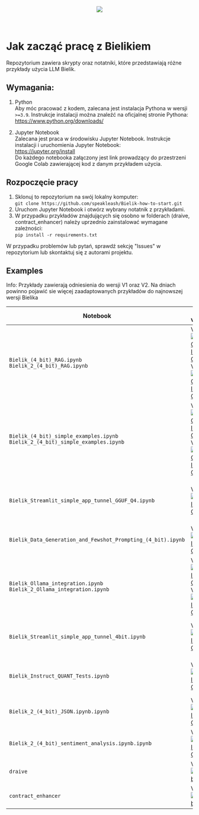 <h1 align="center">
<img src="https://huggingface.co/speakleash/Bielik-7B-Instruct-v0.1/raw/main/speakleash_cyfronet.png">
</h1><br>

# Jak zacząć pracę z Bielikiem

Repozytorium zawiera skrypty oraz notatniki, które przedstawiają różne przykłady użycia LLM Bielik.

## Wymagania:

1. Python<br>
   Aby móc pracować z kodem, zalecana jest instalacja Pythona w wersji `>=3.9`.
   Instrukcje instalacji można znaleźć na oficjalnej stronie Pythona:<br> https://www.python.org/downloads/

2. Jupyter Notebook<br>
   Zalecana jest praca w środowisku Jupyter Notebook.
   Instrukcje instalacji i uruchomienia Jupyter Notebook: <br>
   https://jupyter.org/install
   <br>Do każdego notebooka załączony jest link prowadzący do przestrzeni Google Colab zawierającej kod z danym przykładem użycia.

## Rozpoczęcie pracy

1. Sklonuj to repozytorium na swój lokalny komputer:<br>
   `git clone https://github.com/speakleash/Bielik-how-to-start.git`
2. Uruchom Jupyter Notebook i otwórz wybrany notatnik z przykładami.
3. W przypadku przykładów znajdujących się osobno w folderach (draive, contract_enhancer) należy uprzednio zainstalować wymagane zależności:<br>
   `pip install -r requirements.txt`

W przypadku problemów lub pytań, sprawdź sekcję "Issues" w repozytorium lub skontaktuj się z autorami projektu.

## Examples
Info: Przykłady zawierają odniesienia do wersji V1 oraz V2. Na dniach powinno pojawić sie więcej zaadaptowanych przykładów do najnowszej wersji Bielika

| Notebook                                                                             | Bielik version                                                                                                                                                                                                                                                                                                                                                                                                                              | Description                                                    |
|--------------------------------------------------------------------------------------|---------------------------------------------------------------------------------------------------------------------------------------------------------------------------------------------------------------------------------------------------------------------------------------------------------------------------------------------------------------------------------------------------------------------------------------------|----------------------------------------------------------------|
| `Bielik_(4_bit)_RAG.ipynb` <br> `Bielik_2_(4_bit)_RAG.ipynb`                         | V1: <a target="_blank" href="https://colab.research.google.com/drive/13XCBuJQsaeGi6HvfMc1MDZn0RNsrP8yp?authuser=1"><img src="https://colab.research.google.com/assets/colab-badge.svg" alt="V1 Open In Colab"/></a> <br>V2: <a target="_blank" href="https://colab.research.google.com/drive/1ZdYsJxLVo9fW75uonXE5PCt8MBgvyktA?authuser=1"><img src="https://colab.research.google.com/assets/colab-badge.svg" alt="V2 Open In Colab"/></a> | RAG with HuggingFace transformers                              |
| `Bielik_(4_bit)_simple_examples.ipynb` <br> `Bielik_2_(4_bit)_simple_examples.ipynb` | V1: <a target="_blank" href="https://colab.research.google.com/drive/1eBVXla_41L7koAufmjp8K65MPGBajZio?authuser=1"><img src="https://colab.research.google.com/assets/colab-badge.svg" alt="V1 Open In Colab"/></a> <br>V2: <a target="_blank" href="https://colab.research.google.com/drive/1bGYkzfeDL8rdj8qYAsjV7c84ocZfKUzn?authuser=1"><img src="https://colab.research.google.com/assets/colab-badge.svg" alt="V2 Open In Colab"/></a> | Work with text, docs, inference                                |
| `Bielik_Streamlit_simple_app_tunnel_GGUF_Q4.ipynb`                                   | V1: <a target="_blank" href="https://colab.research.google.com/drive/1qUzPhx2uckvciuq9_pMJgoypmnkrk1nT?authuser=1"><img src="https://colab.research.google.com/assets/colab-badge.svg" alt="Open In Colab"/></a>                                                                                                                                                                                                                            | Inference with streaming using Streamlit with Bielik (GGUF Q4) | 
| `Bielik_Data_Generation_and_Fewshot_Prompting_(4_bit).ipynb`                         | V1: <a target="_blank" href="https://colab.research.google.com/drive/1DXTdzFRbLb1VrlvCzeFTI2nd5oFBi0QF?authuser=1"><img src="https://colab.research.google.com/assets/colab-badge.svg" alt="Open In Colab"/></a>                                                                                                                                                                                                                            | Data Generation, Few-shot prompting                            |
| `Bielik_Ollama_integration.ipynb` <br> `Bielik_2_Ollama_integration.ipynb`           | V1: <a target="_blank" href="https://colab.research.google.com/drive/1XguCvlZ6oestH_AerzEkMc5WjLqSsICt?authuser=1"><img src="https://colab.research.google.com/assets/colab-badge.svg" alt="Open In Colab"/></a> <br>V2: <a target="_blank" href="https://colab.research.google.com/drive/1zh2-yGvoRfFoPBWJRWvGsJJri2oyXyUp?authuser=1"><img src="https://colab.research.google.com/assets/colab-badge.svg" alt="Open In Colab"/></a>       | Ollama CLI/API tutorial                                        |
| `Bielik_Streamlit_simple_app_tunnel_4bit.ipynb`                                      | V1: <a target="_blank" href="https://colab.research.google.com/drive/1Pkb_4svxy6AxRePCVqW5q1hieuhgf605?authuser=1"><img src="https://colab.research.google.com/assets/colab-badge.svg" alt="Open In Colab"/></a>                                                                                                                                                                                                                            | Inference with streaming using Streamlit with Bielik 4bit      |
| `Bielik_Instruct_QUANT_Tests.ipynb`                                                  | V1: <a target="_blank" href="https://colab.research.google.com/drive/1bsU6C4X0RMRRzsrMAvzGoaqioaqo_p29?authuser=1"><img src="https://colab.research.google.com/assets/colab-badge.svg" alt="Open In Colab"/></a>                                                                                                                                                                                                                            | Experiment with various types of model quantization            |
| `Bielik_2_(4_bit)_JSON.ipynb.ipynb`                                                  | V2: <a target="_blank" href="https://colab.research.google.com/drive/1moEajBzotitJyS43Tv4LYXjiW-pfSzQy?authuser=1"><img src="https://colab.research.google.com/assets/colab-badge.svg" alt="Open In Colab"/></a>                                                                                                                                                                                                                            | extracion & JSON structurization                               |
| `Bielik_2_(4_bit)_sentiment_analysis.ipynb.ipynb`                                    | V2: <a target="_blank" href="https://colab.research.google.com/drive/1-F6_f4_ijln3omlx1a-bXz-AbYSY0R_R?authuser=1"><img src="https://colab.research.google.com/assets/colab-badge.svg" alt="Open In Colab"/></a>                                                                                                                                                                                                                            | Sentiment analysis of and article or comment                   |
| `draive`                                                                             | V2: [![GitHub](https://img.shields.io/badge/GitHub-181717?style=flat&logo=github&logoColor=white)](https://github.com/speakleash/Bielik-how-to-start/tree/main/draive)                                                                                                                                                                                                                                                                      | Inference using draive lib                                     |                                                               |
| `contract_enhancer`                                                                  | V2: [![GitHub](https://img.shields.io/badge/GitHub-181717?style=flat&logo=github&logoColor=white)](https://github.com/speakleash/Bielik-how-to-start/tree/main/contract_enhancer)                                                                                                                                                                                                                                                           | RAG for contract enhancement                                   | 
